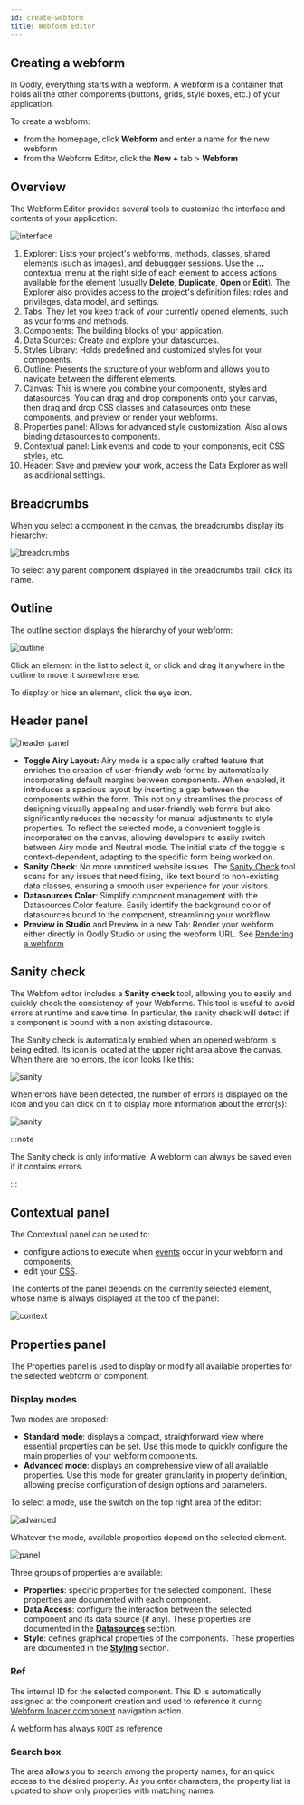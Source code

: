```yaml
---
id: create-webform
title: Webform Editor
---
```


## Creating a webform

In Qodly, everything starts with a webform. A webform is a container that holds all the other components (buttons, grids, style boxes, etc.) of your application.

To create a webform:
* from the homepage, click **Webform** and enter a name for the new webform
* from the Webform Editor, click the **New +** tab > **Webform**

## Overview

The Webform Editor provides several tools to customize the interface and contents of your application:

![interface](img/web-form-editor-interface.png)

1. Explorer: Lists your project's webforms, methods, classes, shared elements (such as images), and debuggger sessions. Use the **...** contextual menu at the right side of each element to access actions available for the element (usually **Delete**, **Duplicate**, **Open** or **Edit**). The Explorer also provides access to the project's definition files: roles and privileges, data model, and settings.
2. Tabs: They let you keep track of your currently opened elements, such as your forms and methods.
3. Components: The building blocks of your application.
4. Data Sources: Create and explore your datasources.
5. Styles Library: Holds predefined and customized styles for your components.
6. Outline: Presents the structure of your webform and allows you to navigate between the different elements.
7. Canvas: This is where you combine your components, styles and datasources. You can drag and drop components onto your canvas, then drag and drop CSS classes and datasources onto these components, and preview or render your webforms.
8. Properties panel: Allows for advanced style customization. Also allows binding datasources to components.
9. Contextual panel: Link events and code to your components, edit CSS styles, etc.
10. Header: Save and preview your work, access the Data Explorer as well as additional settings.



## Breadcrumbs

When you select a component in the canvas, the breadcrumbs display its hierarchy:

![breadcrumbs](img/breadcrumbs.png)

To select any parent component displayed in the breadcrumbs trail, click its name. 

## Outline

The outline section displays the hierarchy of your webform:

![outline](img/outline.png)

Click an element in the list to select it, or click and drag it anywhere in the outline to move it somewhere else.

To display or hide an element, click the eye icon.

## Header panel

![header panel](img/headerPanel.png)

- **Toggle Airy Layout:** Airy mode is a specially crafted feature that enriches the creation of user-friendly web forms by automatically incorporating default margins between components. When enabled, it introduces a spacious layout by inserting a gap between the components within the form. This not only streamlines the process of designing visually appealing and user-friendly web forms but also significantly reduces the necessity for manual adjustments to style properties. To reflect the selected mode, a convenient toggle is incorporated on the canvas, allowing developers to easily switch between Airy mode and Neutral mode. The initial state of the toggle is context-dependent, adapting to the specific form being worked on.
- **Sanity Check**: No more unnoticed website issues. The [Sanity Check](#sanity-check) tool scans for any issues that need fixing, like text bound to non-existing data classes, ensuring a smooth user experience for your visitors.
- **Datasources Color**: Simplify component management with the Datasources Color feature. Easily identify the background color of datasources bound to the component, streamlining your workflow.
- **Preview in Studio** and Preview in a new Tab: Render your webform either directly in Qodly Studio or using the webform URL. See [Rendering a webform](../rendering.md). 



## Sanity check

The Webfom editor includes a **Sanity check** tool, allowing you to easily and quickly check the consistency of your Webforms. This tool is useful to avoid errors at runtime and save time. In particular, the sanity check will detect if a component is bound with a non existing datasource. 

The Sanity check is automatically enabled when an opened webform is being edited. Its icon is located at the upper right area above the canvas. When there are no errors, the icon looks like this:

![sanity](img/sanity-ok.png)

When errors have been detected, the number of errors is displayed on the icon and you can click on it to display more information about the error(s):

![sanity](img/sanity.png)

:::note

The Sanity check is only informative. A webform can always be saved even if it contains errors. 

:::


## Contextual panel

The Contextual panel can be used to:

- configure actions to execute when [events](events.md) occur in your webform and components,
- edit your [CSS](styling.md).

The contents of the panel depends on the currently selected element, whose name is always displayed at the top of the panel:

![context](img/context-panel.png)

 

## Properties panel

The Properties panel is used to display or modify all available properties for the selected webform or component.  

### Display modes

Two modes are proposed:

- **Standard mode**: displays a compact, straighforward view where essential properties can be set. Use this mode to quickly configure the main properties of your webform components. 
- **Advanced mode**: displays an comprehensive view of all available properties. Use this mode for greater granularity in property definition, allowing precise configuration of design options and parameters. 

To select a mode, use the switch on the top right area of the editor:

![advanced](img/advanced.png)

Whatever the mode, available properties depend on the selected element. 

![panel](img/propertie.png)

Three groups of properties are available:

- **Properties**: specific properties for the selected component. These properties are documented with each component.
- **Data Access**: configure the interaction between the selected component and its data source (if any). These properties are documented in the [**Datasources**](datasources.md) section.
- **Style**: defines graphical properties of the components. These properties are documented in the [**Styling**](styling.md) section.


### Ref

The internal ID for the selected component. This ID is automatically assigned at the component creation and used to reference it during [Webform loader component](webformloader.md) navigation action.

A webform has always `ROOT` as reference


### Search box

The area allows you to search among the property names, for an quick access to the desired property. As you enter characters, the property list is updated to show only properties with matching names. 

